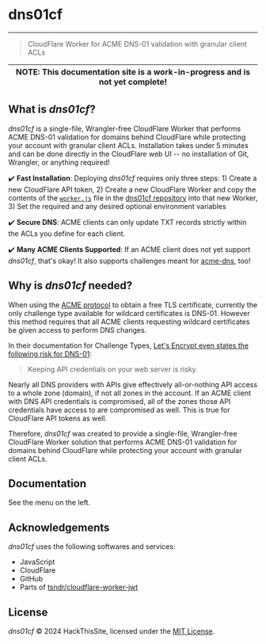 # dns01cf

---

> CloudFlare Worker for ACME DNS-01 validation with granular client ACLs

| NOTE: This documentation site is a work-in-progress and is not yet complete! |
|--|

## What is *dns01cf*?

*dns01cf* is a single-file, Wrangler-free CloudFlare Worker that performs ACME DNS-01 validation for domains behind CloudFlare while protecting your account with granular client ACLs. Installation takes under 5 minutes and can be done directly in the CloudFlare web UI -- no installation of Git, Wrangler, or anything required!

✔️ **Fast Installation**: Deploying *dns01cf* requires only three steps: 1) Create a new CloudFlare API token, 2) Create a new CloudFlare Worker and copy the contents of the [`worker.js`](https://github.com/HackThisSite/dns01cf/blob/main/worker.js) file in the [dns01cf repository](https://github.com/HackThisSite/dns01cf) into that new Worker, 3) Set the required and any desired optional environment variables

✔️ **Secure DNS**: ACME clients can only update TXT records strictly within the ACLs you define for each client.

✔️ **Many ACME Clients Supported**: If an ACME client does not yet support *dns01cf*, that's okay! It also supports challenges meant for [acme-dns](https://github.com/joohoi/acme-dns), too!

## Why is *dns01cf* needed?

When using the [ACME protocol](https://en.wikipedia.org/wiki/Automatic_Certificate_Management_Environment) to obtain a free TLS certificate, currently the only challenge type available for wildcard certificates is DNS-01. However this method requires that all ACME clients requesting wildcard certificates be given access to perform DNS changes.

In their documentation for Challenge Types, [Let's Encrypt even states the following risk for DNS-01](https://letsencrypt.org/docs/challenge-types/#dns-01-challenge):

> Keeping API credentials on your web server is risky.

Nearly all DNS providers with APIs give effectively all-or-nothing API access to a whole zone (domain), if not all zones in the account. If an ACME client with DNS API credentials is compromised, all of the zones those API credentials have access to are compromised as well. This is true for CloudFlare API tokens as well.

Therefore, *dns01cf* was created to provide a single-file, Wrangler-free CloudFlare Worker solution that performs ACME DNS-01 validation for domains behind CloudFlare while protecting your account with granular client ACLs.

## Documentation

See the menu on the left.

## Acknowledgements

*dns01cf* uses the following softwares and services:

* JavaScript
* CloudFlare
* GitHub
* Parts of [tsndr/cloudflare-worker-jwt](https://github.com/tsndr/cloudflare-worker-jwt)

## License

*dns01cf* &copy; 2024 HackThisSite, licensed under the [MIT License](license.md).
